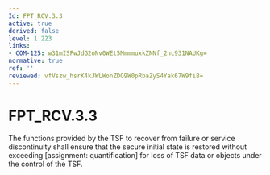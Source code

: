 ```yaml
---
Id: FPT_RCV.3.3
active: true
derived: false
level: 1.223
links:
- COM-125: w31mISFwJdG2oNv0WEt5MmmmuxkZNNf_2nc931NAUKg=
normative: true
ref: ''
reviewed: vfVszw_hsrK4kJWLWonZDG9W0pRbaZyS4Yak67W9fi8=
---
```


# FPT_RCV.3.3

The functions provided by the TSF to recover from failure or service discontinuity shall ensure that the secure initial state is restored without exceeding [assignment: quantification] for loss of TSF data or objects under the control of the TSF.
